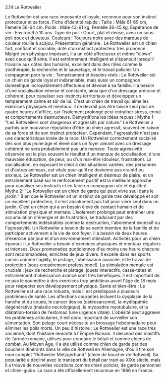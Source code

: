 2.14 Le Rottweiler

Le Rottweiler est une race imposante et loyale, reconnue pour son instinct protecteur et sa force.
Fiche d'identité rapide :
Taille : Mâle 61-69 cm, Femelle 56-64 cm.
Poids : Mâle 43-61 kg, Femelle 36-45 kg.
Espérance de vie : Environ 9 à 10 ans.
Type de poil : Court, plat et dense, avec un sous-poil doux et duveteux.
Couleurs : Toujours noire avec des marques de couleur rouille à acajou.
Présentation générale :
Le Rottweiler est un chien fort, confiant et sociable, doté d'un instinct protecteur très prononcé. Malgré son physique imposant, il a un côté affectueux et même "clown" avec ceux qu'il aime. Il est extrêmement intelligent et s'épanouit lorsqu'il travaille aux côtés des humains, excellant dans des rôles comme la zoothérapie, la recherche et le sauvetage, et le travail policier.
Un compagnon pour la vie : Tempérament et besoins réels :
Le Rottweiler est un chien de garde loyal et inébranlable, mais aussi un compagnon domestique incroyablement affectueux et dévoué à sa famille. Il a besoin d'une socialisation intense et constante, ainsi que d'un dressage précoce et cohérent, pour canaliser ses instincts territoriaux et développer un tempérament calme et sûr de lui. C'est un chien de travail qui aime les exercices physiques et mentaux. Il ne devrait pas être laissé seul plus de quatre heures d'affilée, car l'isolement prolongé peut entraîner stress, ennui et comportements destructeurs.
Démystifions les idées reçues :
Mythe 1: "Les Rottweilers sont dangereux et agressifs par nature."
Le Rottweiler a parfois une mauvaise réputation d'être un chien agressif, souvent en raison de sa force et de son instinct protecteur. Cependant, l'agressivité n'est pas une caractéristique innée de la race. Un Rottweiler correctement socialisé dès son plus jeune âge et élevé dans un foyer aimant avec un dressage cohérent ne sera probablement pas une menace. Toute agressivité observée est le plus souvent le résultat d'un manque de socialisation, d'une mauvaise éducation, de peur, ou d'un mal-être (douleur, frustration). La socialisation, en exposant le chiot à des situations variées, des personnes et d'autres animaux, est vitale pour qu'il ne devienne pas craintif ou anxieux. Le Rottweiler est un chien intelligent et désireux de plaire, et un entraînement basé sur le renforcement positif est la meilleure approche pour canaliser ses instincts et en faire un compagnon sûr et équilibré.
Mythe 2: "Le Rottweiler est un chien de garde qui peut vivre seul dans le jardin."
Bien que le Rottweiler ait un instinct de garde très développé et soit un excellent protecteur, il n'est absolument pas fait pour vivre seul dans un jardin. C'est un chien qui a un besoin élevé de contact humain et de stimulation physique et mentale. L'isolement prolongé peut entraîner une accumulation d'énergie et de frustration, se traduisant par des comportements indésirables comme la destruction, l'aboiement excessif ou l'agressivité. Un Rottweiler a besoin de se sentir membre de la famille et de participer activement à la vie de son foyer. Il a besoin de deux heures d'exercice par jour et d'un environnement stimulant.
Activités pour un chien épanoui :
Le Rottweiler a besoin d'exercices physiques et mentaux réguliers et intenses. Deux promenades quotidiennes d'au moins une heure chacune sont recommandées, enrichies de jeux divers. Il excelle dans les sports canins comme l'agility, le pistage, l'obéissance avancée, et le travail de protection (sous encadrement professionnel). La stimulation mentale est cruciale : jeux de recherche et pistage, jouets interactifs, casse-têtes et entraînement d'obéissance avancé sont très bénéfiques. Il est important de ne pas le soumettre à des exercices trop ambitieux avant l'âge de 18 mois pour respecter son développement physique.
Santé et bien-être :
Le Rottweiler est une race robuste, mais il est prédisposé à plusieurs problèmes de santé. Les affections courantes incluent la dysplasie de la hanche et du coude, le cancer des os (ostéosarcome), la myélopathie dégénérative (maladie neurologique), la myopathie myotubulaire, et la dilatation-torsion de l'estomac (une urgence vitale). L'obésité peut aggraver les problèmes articulaires, il est donc important de surveiller son alimentation. Son pelage court nécessite un brossage hebdomadaire pour éliminer les poils morts.
Un peu d'histoire :
Le Rottweiler est une race très ancienne, dont l'histoire remonte à l'Empire Romain. Il descend des mastiffs de l'armée romaine, utilisés pour conduire le bétail et comme chiens de combat. Au Moyen Âge, il a été utilisé comme chien de garde par des bouchers itinérants dans la ville de Rottweil en Allemagne, d'où il tire son nom complet "Rottweiler Metzgerhund" (chien de boucher de Rottweil). Sa popularité a décliné avec le transport du bétail par train au XIXe siècle, mais il a trouvé de nouvelles vocations comme chien policier, de garde personnel et chien-guide. La race a été officiellement reconnue en 1966 en France. 